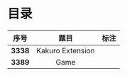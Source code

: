# 目录

| 序号 | 题目 | 标注 |
| :-: | :-: | :-: |
| **3338** | Kakuro Extension |  |
| **3389** | Game |  |
